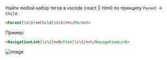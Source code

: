 Найти любой набор тегов в vscode (react || html) по принципу `Parent` -> `Child`:
```html
<Parent[\s\S]+<Child[\s\S]+<\/Parent>
```
Пример:
```html
<NavigationLink[\s\S]+<Button[\s\S]+<\/NavigationLink>
```
![image](https://user-images.githubusercontent.com/44510263/151523092-f82618c8-61b3-45ef-a82b-a43126e7f998.png)
